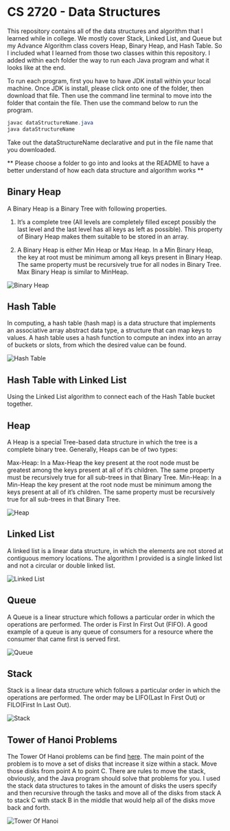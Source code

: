# CS 2720 - Data Structures

This repository contains all of the data structures and algorithm that I learned while in college. We mostly cover Stack, Linked List, and Queue but my Advance Algorithm class covers Heap, Binary Heap, and Hash Table. So I included what I learned from those two classes within this repository. I added within each folder the way to run each Java program and what it looks like at the end.

To run each program, first you have to have JDK install within your local machine. Once JDK is install, please click onto one of the folder, then download that file. Then use the command line terminal to move into the folder that contain the file. Then use the command below to run the program.

```java
javac dataStructureName.java
java dataStructureName
```
Take out the dataStructureName declarative and put in the file name that you downloaded.

** Please choose a folder to go into and looks at the README to have a better understand of how each data structure and algorithm works **

## Binary Heap

A Binary Heap is a Binary Tree with following properties.
1) It’s a complete tree (All levels are completely filled except possibly the last level and the last level has all keys as left as possible). This property of Binary Heap makes them suitable to be stored in an array.

2) A Binary Heap is either Min Heap or Max Heap. In a Min Binary Heap, the key at root must be minimum among all keys present in Binary Heap. The same property must be recursively true for all nodes in Binary Tree. Max Binary Heap is similar to MinHeap.

![Binary Heap](https://www.geeksforgeeks.org/wp-content/uploads/binaryheap.png)

## Hash Table

In computing, a hash table (hash map) is a data structure that implements an associative array abstract data type, a structure that can map keys to values. A hash table uses a hash function to compute an index into an array of buckets or slots, from which the desired value can be found.

![Hash Table](https://he-s3.s3.amazonaws.com/media/uploads/0e2c706.png)

## Hash Table with Linked List

Using the Linked List algorithm to connect each of the Hash Table bucket together.

## Heap

A Heap is a special Tree-based data structure in which the tree is a complete binary tree. Generally, Heaps can be of two types:

Max-Heap: In a Max-Heap the key present at the root node must be greatest among the keys present at all of it’s children. The same property must be recursively true for all sub-trees in that Binary Tree.
Min-Heap: In a Min-Heap the key present at the root node must be minimum among the keys present at all of it’s children. The same property must be recursively true for all sub-trees in that Binary Tree.

![Heap](https://www.cdn.geeksforgeeks.org/wp-content/uploads/MinHeapAndMaxHeap.png)

## Linked List

A linked list is a linear data structure, in which the elements are not stored at contiguous memory locations. The algorithm I provided is a single linked list and not a circular or double linked list.

![Linked List](https://media.geeksforgeeks.org/wp-content/cdn-uploads/gq/2013/03/Linkedlist.png)

## Queue

A Queue is a linear structure which follows a particular order in which the operations are performed. The order is First In First Out (FIFO). A good example of a queue is any queue of consumers for a resource where the consumer that came first is served first.

![Queue](https://www.studytonight.com/data-structures/images/introduction-to-queue.png)

## Stack

Stack is a linear data structure which follows a particular order in which the operations are performed. The order may be LIFO(Last In First Out) or FILO(First In Last Out).

![Stack](https://www.studytonight.com/data-structures/images/stack-data-structure.png)

## Tower of Hanoi Problems


The Tower Of Hanoi problems can be find [here](https://en.wikipedia.org/wiki/Tower_of_Hanoi). The main point of the problem is to move a set of disks that increase it size within a stack. Move those disks from point A to point C. There are rules to move the stack, obviously, and the Java program should solve that problems for you. I used the stack data structures to takes in the amount of disks the users specify and then recursive through the tasks and move all of the disks from stack A to stack C with stack B in the middle that would help all of the disks move back and forth.

![Tower Of Hanoi](https://media.geeksforgeeks.org/wp-content/uploads/tower-of-hanoi.png)
